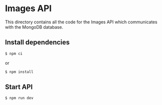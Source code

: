 # Images API

This directory contains all the code for the Images API which communicates with the MongoDB database.

## Install dependencies 
```bash
$ npm ci
```
or 
```bash
$ npm install
```

## Start API
```bash
$ npm run dev
```



